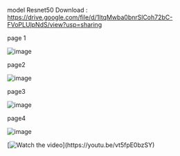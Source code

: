 model Resnet50 Download : https://drive.google.com/file/d/1ItqMwba0bnrSlCoh72bC-FVoPLUlpNdS/view?usp=sharing

page 1

![image](https://github.com/Praew17/motor_detect_web_app/assets/93908834/861b00ad-c14c-43e1-8b7d-9d9e06ac94ff)

page2

![image](https://github.com/Praew17/motor_detect_web_app/assets/93908834/28b2e021-6722-41cb-9381-d448d93a15a9)

page3

![image](https://github.com/Praew17/motor_detect_web_app/assets/93908834/d3d1617e-75e4-40c9-a562-ea5c27c580db)

page4

![image](https://github.com/Praew17/motor_detect_web_app/assets/93908834/86956cda-663b-4a54-8735-293e761cccf9)







[![Watch the video]([https://i.sstatic.net/Vp2cE.png](https://github-production-user-asset-6210df.s3.amazonaws.com/93908834/338450101-861b00ad-c14c-43e1-8b7d-9d9e06ac94ff.png?X-Amz-Algorithm=AWS4-HMAC-SHA256&X-Amz-Credential=AKIAVCODYLSA53PQK4ZA%2F20240611%2Fus-east-1%2Fs3%2Faws4_request&X-Amz-Date=20240611T060323Z&X-Amz-Expires=300&X-Amz-Signature=f87649e65503ccf3f678df5df159eaf4bb0a5a286558fb46da0a384d0362a55e&X-Amz-SignedHeaders=host&actor_id=93908834&key_id=0&repo_id=464228966))](https://youtu.be/vt5fpE0bzSY)

